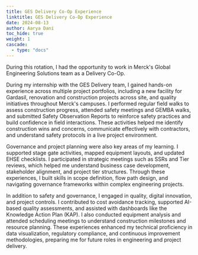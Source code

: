 ```yaml
---
title: GES Delivery Co-Op Experience
linktitle: GES Delivery Co-Op Experience
date: 2024-08-13
author: Aarya Dani 
toc_hide: true
weight: 1
cascade:
  - type: "docs"
---
```


During this rotation, I had the opportunity to work in Merck's Global Engineering Solutions team as a Delivery Co-Op. 

During my internship with the GES Delivery team, I gained hands-on experience across multiple project portfolios, including a new facility for Gardasil, renovation and construction projects across site, and quality initiatives throughout Merck's campuses. I performed regular field walks to assess construction progress, attended safety meetings and GEMBA walks, and submitted Safety Observation Reports to reinforce safety practices and build confidence in field interactions. These activities helped me identify construction wins and concerns, communicate effectively with contractors, and understand safety protocols in a live project environment.

Governance and project planning were also key areas of my learning. I supported stage gate activities, mapped equipment layouts, and updated EHSE checklists. I participated in strategic meetings such as SSRs and Tier reviews, which helped me understand business case development, stakeholder alignment, and project tier structures. Through these experiences, I built skills in scope definition, flow path design, and navigating governance frameworks within complex engineering projects.

In addition to safety and governance, I engaged in quality, digital innovation, and project controls. I contributed to cost avoidance tracking, supported AI-based quality assessments, and assisted with dashboards like the Knowledge Action Plan (KAP). I also conducted equipment analysis and attended scheduling meetings to understand construction milestones and resource planning. These experiences enhanced my technical proficiency in data visualization, regulatory compliance, and continuous improvement methodologies, preparing me for future roles in engineering and project delivery.
